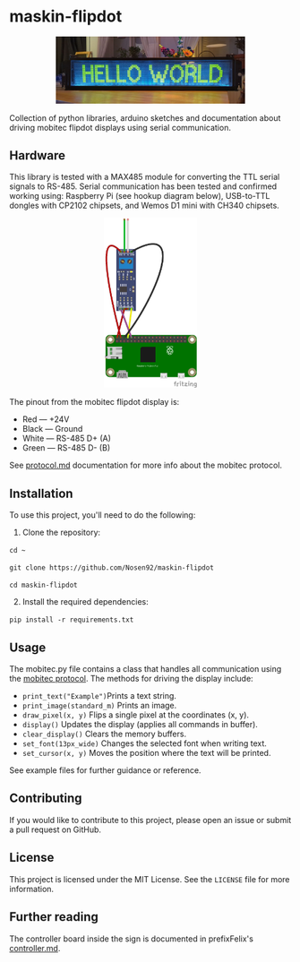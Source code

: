 # maskin-flipdot

<p align="center">
  <img src="1009.jpg" width="67%" height="67%">
</p>

Collection of python libraries, arduino sketches and documentation about driving mobitec flipdot displays using serial communication.

## Hardware

This library is tested with a MAX485 module for converting the TTL serial signals to RS-485. Serial communication has been tested and confirmed working using: Raspberry Pi (see hookup diagram below), USB-to-TTL dongles with CP2102 chipsets, and Wemos D1 mini with CH340 chipsets.

<p align="center">
  <img src="schematic.png" width="33%" height="33%">
</p>


The pinout from the mobitec flipdot display is:

- Red — +24V
- Black — Ground
- White — RS-485 D+ (A)
- Green — RS-485 D- (B)

See [protocol.md](protocol.md) documentation for more info about the mobitec protocol.

## Installation

To use this project, you'll need to do the following:

1. Clone the repository:

`cd ~`

`git clone https://github.com/Nosen92/maskin-flipdot`

`cd maskin-flipdot`

2. Install the required dependencies:

`pip install -r requirements.txt`


## Usage

The mobitec.py file contains a class that handles all communication using the [mobitec protocol](protocol.md).
The methods for driving the display include:

- `print_text("Example")`Prints a text string.
- `print_image(standard_m)` Prints an image.
- `draw_pixel(x, y)` Flips a single pixel at the coordinates (x, y).
- `display()` Updates the display (applies all commands in buffer).
- `clear_display()` Clears the memory buffers.
- `set_font(13px_wide)` Changes the selected font when writing text.
- `set_cursor(x, y)` Moves the position where the text will be printed.

See example files for further guidance or reference.

## Contributing

If you would like to contribute to this project, please open an issue or submit a pull request on GitHub.

## License

This project is licensed under the MIT License. See the `LICENSE` file for more information.

## Further reading

The controller board inside the sign is documented in prefixFelix's [controller.md](https://github.com/prefixFelix/mobitec-flipdot/blob/main/docs/controllers.md).

